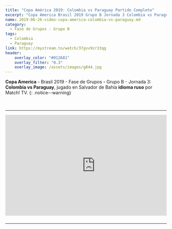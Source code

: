 ```yaml
---
title: "Copa América 2019: Colombia vs Paraguay Partido Completo"
excerpt: "Copa America Brasil 2019 Grupo B Jornada 3 Colombia vs Paraguay Partido Completo"
name: 2019-06-26-video-copa-america-colombia-vs-paraguay.md
category:
  - Fase de Grupos - Grupo B
tags:
  - Colombia
  - Paraguay 
link: https://mystream.to/watch/37gvv9zr33qg
header:
    overlay_color: "#012681"
    overlay_filter: "0.3"
    overlay_image: /assets/images/g844.jpg
---
```


**Copa America** - Brasil 2019 - Fase de Grupos - Grupo B - Jornada 3: **Colombia vs Paraguay**, jugado en Salvador de Bahía **idioma ruso** por Match! TV.
{: .notice--warning}

<style>
	td {
	padding: 0;
	border-bottom: 0;
}
</style>

<br>
<div id="media">
	<center>
		<table>
			<tbody>
  				<tr>
					<td height="13" width="21" background="{{ site.url }}/{{ site.baseurl }}/assets/images/12421152032.png"></td>
					<td height="13" background="{{ site.url }}/{{ site.baseurl }}/assets/images/55452124552.png"></td>
					<td height="13" width="21" background="{{ site.url }}/{{ site.baseurl }}/assets/images/45454787.png"></td>
  				</tr>
				<tr>
					<td width="21" background="{{ site.url }}/{{ site.baseurl }}/assets/images/21210212120.png"></td>
					<td>
						<iframe src="https://embed.mystream.to/37gvv9zr33qg" scrolling="no" frameborder="0" width="560" height="315" allowfullscreen="true" webkitallowfullscreen="true" mozallowfullscreen="true"></iframe>
					</td>
    					<td width="21" background="{{ site.url }}/{{ site.baseurl }}/assets/images/203233451.png"></td>
  				</tr>
				<tr>
    					<td height="17" width="21" background="{{ site.url }}/{{ site.baseurl }}/assets/images/23121542.png"></td>
    					<td height="17" background="{{ site.url }}/{{ site.baseurl }}/assets/images/12345456.png"></td>
    					<td height="25" width="21" background="{{ site.url }}/{{ site.baseurl }}/assets/images/2656564.png"></td>
  				</tr>
			</tbody>
		</table>
	</center>
</div>
